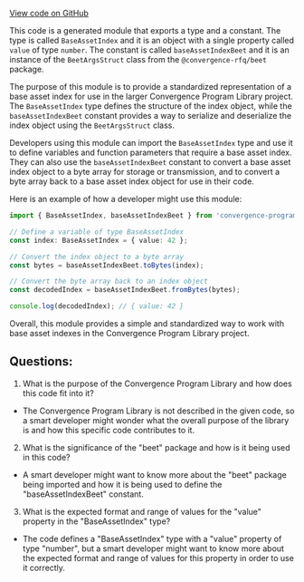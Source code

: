 [View code on GitHub](https://github.com/convergence-rfq/convergence-program-library/rfq/js/generated/types/BaseAssetIndex.ts)

This code is a generated module that exports a type and a constant. The type is called `BaseAssetIndex` and it is an object with a single property called `value` of type `number`. The constant is called `baseAssetIndexBeet` and it is an instance of the `BeetArgsStruct` class from the `@convergence-rfq/beet` package. 

The purpose of this module is to provide a standardized representation of a base asset index for use in the larger Convergence Program Library project. The `BaseAssetIndex` type defines the structure of the index object, while the `baseAssetIndexBeet` constant provides a way to serialize and deserialize the index object using the `BeetArgsStruct` class. 

Developers using this module can import the `BaseAssetIndex` type and use it to define variables and function parameters that require a base asset index. They can also use the `baseAssetIndexBeet` constant to convert a base asset index object to a byte array for storage or transmission, and to convert a byte array back to a base asset index object for use in their code. 

Here is an example of how a developer might use this module:

```typescript
import { BaseAssetIndex, baseAssetIndexBeet } from 'convergence-program-library';

// Define a variable of type BaseAssetIndex
const index: BaseAssetIndex = { value: 42 };

// Convert the index object to a byte array
const bytes = baseAssetIndexBeet.toBytes(index);

// Convert the byte array back to an index object
const decodedIndex = baseAssetIndexBeet.fromBytes(bytes);

console.log(decodedIndex); // { value: 42 }
```

Overall, this module provides a simple and standardized way to work with base asset indexes in the Convergence Program Library project.
## Questions: 
 1. What is the purpose of the Convergence Program Library and how does this code fit into it?
- The Convergence Program Library is not described in the given code, so a smart developer might wonder what the overall purpose of the library is and how this specific code contributes to it.

2. What is the significance of the "beet" package and how is it being used in this code?
- A smart developer might want to know more about the "beet" package being imported and how it is being used to define the "baseAssetIndexBeet" constant.

3. What is the expected format and range of values for the "value" property in the "BaseAssetIndex" type?
- The code defines a "BaseAssetIndex" type with a "value" property of type "number", but a smart developer might want to know more about the expected format and range of values for this property in order to use it correctly.